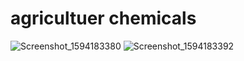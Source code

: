 # agricultuer chemicals

![Screenshot_1594183380](https://user-images.githubusercontent.com/63372032/87424539-666b3380-c5dc-11ea-8fc4-34ea2536804e.png)
![Screenshot_1594183392](https://user-images.githubusercontent.com/63372032/87424544-679c6080-c5dc-11ea-864f-20c8cc7000c7.png)

